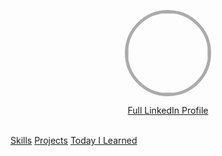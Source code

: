 <link rel="stylesheet" href="https://maxcdn.bootstrapcdn.com/bootswatch/3.3.7/yeti/bootstrap.min.css">
<link rel="stylesheet" href="https://maxcdn.bootstrapcdn.com/font-awesome/4.7.0/css/font-awesome.min.css">

<p align="center">
  <a href="https://github.com/john20xdoe">
    <img style=" border-radius: 50%; border: 5px solid #ababab;" src="https://media.licdn.com/mpr/mpr/shrinknp_400_400/AAEAAQAAAAAAAAz8AAAAJDA1ZWUzYTRjLTY2ZDktNDgwMi1hYjM0LWRmOTJjNTliNjhmYQ.jpg" width="128" height="128">
  </a>
  <p align="center">
    <a href="https://ph.linkedin.com/in/labermejo"><span class="small text-uppercase label label-success">Full LinkedIn Profile</span></a>
    <br>
    <br>
    <div class="btn-group btn-group-justified">
    <a href="skills/" class="btn btn-default">Skills</a>
    <a href="projects/" class="btn btn-default">Projects</a>
    <a href="til/" class="btn btn-default">Today I Learned</a>
    </div>
  </p>
</p>
<br>
